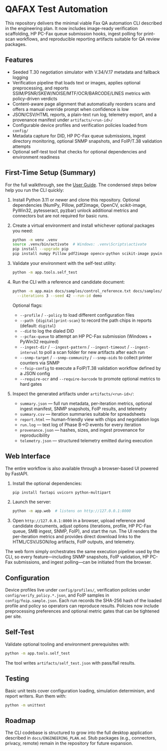 # QAFAX Test Automation

This repository delivers the minimal viable Fax QA automation CLI described in the
engineering plan. It now includes image-ready verification scaffolding, HP PC-Fax queue
submission hooks, ingest polling for print-scan workflows, and reproducible reporting
artifacts suitable for QA review packages.

## Features

- Seeded T.30 negotiation simulator with V.34/V.17 metadata and fallback logging
- Verification pipeline that loads text or images, applies optional preprocessing, and
  reports SSIM/PSNR/SKEW/NOISE/MTF/OCR/BARCODE/LINES metrics with policy-driven verdicts
- Content-aware page alignment that automatically reorders scans and offers a manual
  override prompt when confidence is low
- JSON/CSV/HTML reports, a plain-text run log, telemetry export, and a provenance manifest
  under `artifacts/<run-id>/`
- Configurable device profiles and verification policies loaded from `config/`
- Metadata capture for DID, HP PC-Fax queue submissions, ingest directory monitoring,
  optional SNMP snapshots, and FoIP/T.38 validation attempts
- Optional self-test tool that checks for optional dependencies and environment readiness

## First-Time Setup (Summary)

For the full walkthrough, see the [User Guide](docs/USER_GUIDE.md). The condensed steps
below help you run the CLI quickly:

1. Install Python 3.11 or newer and clone this repository. Optional dependencies (NumPy,
   Pillow, pdf2image, OpenCV, scikit-image, PyWin32, pytesseract, pyzbar) unlock additional
   metrics and connectors but are not required for basic runs.
2. Create a virtual environment and install whichever optional packages you need:

   ```bash
   python -m venv .venv
   source .venv/bin/activate  # Windows: .venv\Scripts\activate
   pip install --upgrade pip
   pip install numpy Pillow pdf2image opencv-python scikit-image pywin32 pytesseract pyzbar
   ```

3. Validate your environment with the self-test utility:

   ```bash
   python -m app.tools.self_test
   ```

4. Run the CLI with a reference and candidate document:

   ```bash
   python -m app.main docs/samples/control_reference.txt docs/samples/control_candidate.txt \
     --iterations 3 --seed 42 --run-id demo
   ```

   Optional flags:

   - `--profile` / `--policy` to load different configuration files
   - `--path {digital|print-scan}` to record the path chips in reports (default: `digital`)
   - `--did` to log the dialed DID
   - `--pcfax-queue` to attempt an HP PC-Fax submission (Windows + PyWin32 required)
   - `--ingest-dir` / `--ingest-pattern` / `--ingest-timeout` / `--ingest-interval` to poll a
     scan folder for new artifacts after each run
   - `--snmp-target` / `--snmp-community` / `--snmp-oids` to collect printer counters via SNMP
   - `--foip-config` to execute a FoIP/T.38 validation workflow defined by a JSON config
   - `--require-ocr` and `--require-barcode` to promote optional metrics to hard gates

5. Inspect the generated artifacts under `artifacts/<run-id>/`:

   - `summary.json` — full run metadata, per-iteration metrics, optional ingest manifest,
     SNMP snapshots, FoIP results, and telemetry
   - `summary.csv` — iteration summaries suitable for spreadsheets
   - `report.html` — human-friendly view with chips and negotiation logs
   - `run.log` — text log of Phase B→D events for every iteration
   - `provenance.json` — hashes, sizes, and ingest provenance for reproducibility
   - `telemetry.json` — structured telemetry emitted during execution

## Web Interface

The entire workflow is also available through a browser-based UI powered by FastAPI.

1. Install the optional dependencies:

   ```bash
   pip install fastapi uvicorn python-multipart
   ```

2. Launch the server:

   ```bash
   python -m app.web  # listens on http://127.0.0.1:8000
   ```

3. Open `http://127.0.0.1:8000` in a browser, upload reference and candidate
   documents, adjust options (iterations, profile, HP PC-Fax queue, SMB ingest,
   SNMP, FoIP), and start the run. The UI renders the per-iteration metrics and
   provides direct download links to the HTML/CSV/JSON/log artifacts, FoIP
   outputs, and telemetry.

The web form simply orchestrates the same execution pipeline used by the CLI, so
every feature—including SNMP snapshots, FoIP validation, HP PC-Fax submissions,
and ingest polling—can be initiated from the browser.

## Configuration

Device profiles live under `config/profiles/`, verification policies under
`config/verify_policy.*.json`, and FoIP samples in `config/foip.sample.json`. Each run
records the SHA-256 hash of the loaded profile and policy so operators can reproduce
results. Policies now include preprocessing preferences and optional metric gates that can
be tightened per site.

## Self-Test

Validate optional tooling and environment prerequisites with:

```bash
python -m app.tools.self_test
```

The tool writes `artifacts/self_test.json` with pass/fail results.

## Testing

Basic unit tests cover configuration loading, simulation determinism, and report writers.
Run them with:

```bash
python -m unittest
```

## Roadmap

The CLI codebase is structured to grow into the full desktop application described in
`docs/ENGINEERING_PLAN.md`. Stub packages (e.g., connectors, privacy, remote) remain in the
repository for future expansion.
